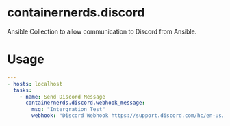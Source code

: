 # containernerds.discord
Ansible Collection to allow communication to Discord from Ansible.

# Usage
```yml
---
- hosts: localhost
  tasks:
    - name: Send Discord Message
      containernerds.discord.webhook_message:
        msg: "Intergration Test"
        webhook: "Discord Webhook https://support.discord.com/hc/en-us/articles/228383668-Intro-to-Webhooks"
```

